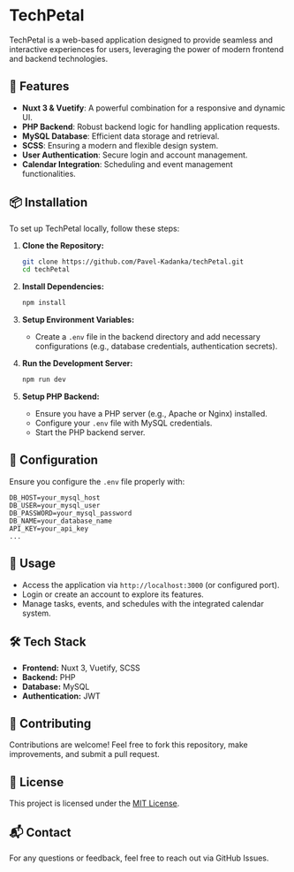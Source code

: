 # TechPetal

TechPetal is a web-based application designed to provide seamless and interactive experiences for users, leveraging the power of modern frontend and backend technologies.

## 🚀 Features
- **Nuxt 3 & Vuetify**: A powerful combination for a responsive and dynamic UI.
- **PHP Backend**: Robust backend logic for handling application requests.
- **MySQL Database**: Efficient data storage and retrieval.
- **SCSS**: Ensuring a modern and flexible design system.
- **User Authentication**: Secure login and account management.
- **Calendar Integration**: Scheduling and event management functionalities.

## 📦 Installation

To set up TechPetal locally, follow these steps:

1. **Clone the Repository:**
   ```sh
   git clone https://github.com/Pavel-Kadanka/techPetal.git
   cd techPetal
   ```

2. **Install Dependencies:**
   ```sh
   npm install
   ```

3. **Setup Environment Variables:**
   - Create a `.env` file in the backend directory and add necessary configurations (e.g., database credentials, authentication secrets).

4. **Run the Development Server:**
   ```sh
   npm run dev
   ```

5. **Setup PHP Backend:**
   - Ensure you have a PHP server (e.g., Apache or Nginx) installed.
   - Configure your `.env` file with MySQL credentials.
   - Start the PHP backend server.

## 🔧 Configuration
Ensure you configure the `.env` file properly with:
```env
DB_HOST=your_mysql_host
DB_USER=your_mysql_user
DB_PASSWORD=your_mysql_password
DB_NAME=your_database_name
API_KEY=your_api_key
...
```

## 📌 Usage
- Access the application via `http://localhost:3000` (or configured port).
- Login or create an account to explore its features.
- Manage tasks, events, and schedules with the integrated calendar system.

## 🛠 Tech Stack
- **Frontend:** Nuxt 3, Vuetify, SCSS
- **Backend:** PHP
- **Database:** MySQL
- **Authentication:** JWT

## 🤝 Contributing
Contributions are welcome! Feel free to fork this repository, make improvements, and submit a pull request.

## 📜 License
This project is licensed under the [MIT License](LICENSE).

## 📬 Contact
For any questions or feedback, feel free to reach out via GitHub Issues.

